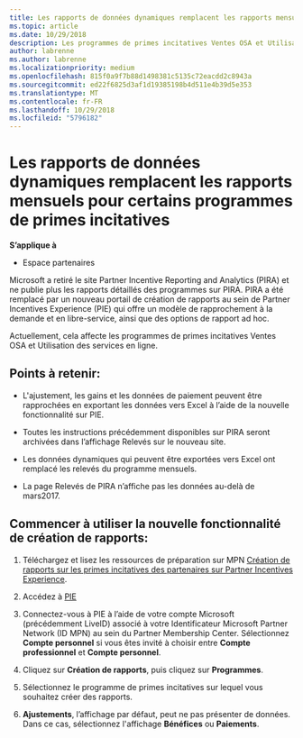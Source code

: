 ```yaml
---
title: Les rapports de données dynamiques remplacent les rapports mensuels pour certains programmes de primes incitatives | Espacepartenaires
ms.topic: article
ms.date: 10/29/2018
description: Les programmes de primes incitatives Ventes OSA et Utilisation des services en ligne peuvent désormais obtenir des rapports de données dynamiques.
author: labrenne
ms.author: labrenne
ms.localizationpriority: medium
ms.openlocfilehash: 815f0a9f7b88d1498381c5135c72eacdd2c8943a
ms.sourcegitcommit: ed22f6825d3af1d19385198b4d511e4b39d5e353
ms.translationtype: MT
ms.contentlocale: fr-FR
ms.lasthandoff: 10/29/2018
ms.locfileid: "5796182"
---
```

# <a name="live-data-reporting-replaces-monthly-reporting-for-some-incentives-programs"></a>Les rapports de données dynamiques remplacent les rapports mensuels pour certains programmes de primes incitatives

**S’applique à**

-  Espace partenaires

Microsoft a retiré le site Partner Incentive Reporting and Analytics (PIRA) et ne publie plus les rapports détaillés des programmes sur PIRA. PIRA a été remplacé par un nouveau portail de création de rapports au sein de Partner Incentives Experience (PIE) qui offre un modèle de rapprochement à la demande et en libre-service, ainsi que des options de rapport ad hoc. 

Actuellement, cela affecte les programmes de primes incitatives Ventes OSA et Utilisation des services en ligne.

## <a name="things-to-remember"></a>Points à retenir: 

- L'ajustement, les gains et les données de paiement peuvent être rapprochées en exportant les données vers Excel à l’aide de la nouvelle fonctionnalité sur PIE.

- Toutes les instructions précédemment disponibles sur PIRA seront archivées dans l’affichage Relevés sur le nouveau site. 

- Les données dynamiques qui peuvent être exportées vers Excel ont remplacé les relevés du programme mensuels.

- La page Relevés de PIRA n’affiche pas les données au-delà de mars2017.
 
## <a name="start-using-the-new-reporting-functionality"></a>Commencer à utiliser la nouvelle fonctionnalité de création de rapports: 

1. Téléchargez et lisez les ressources de préparation sur MPN [Création de rapports sur les primes incitatives des partenaires sur Partner Incentives Experience](http://aka.ms/osareadiness ).

2. Accédez à [PIE](https://partnerincentives.microsoft.com/)

3. Connectez-vous à PIE à l’aide de votre compte Microsoft (précédemment LiveID) associé à votre Identificateur Microsoft Partner Network (ID MPN) au sein du Partner Membership Center. Sélectionnez **Compte personnel** si vous êtes invité à choisir entre **Compte professionnel** et **Compte personnel**.

4. Cliquez sur **Création de rapports**, puis cliquez sur **Programmes**. 

5. Sélectionnez le programme de primes incitatives sur lequel vous souhaitez créer des rapports. 

6. **Ajustements**, l’affichage par défaut, peut ne pas présenter de données.  Dans ce cas, sélectionnez l'affichage **Bénéfices** ou **Paiements**.


 

 



